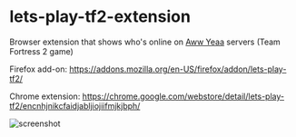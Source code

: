 # lets-play-tf2-extension
Browser extension that shows who's online on [Aww Yeaa](https://steamcommunity.com/groups/awyea) servers (Team Fortress 2 game)

Firefox add-on: https://addons.mozilla.org/en-US/firefox/addon/lets-play-tf2/

Chrome extension: https://chrome.google.com/webstore/detail/lets-play-tf2/encnhjnikcfaidjabljiojiifmjkjbph/

![screenshot](https://i.imgur.com/e1VWdUo.png)

